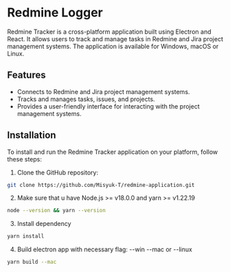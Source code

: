 # Redmine Logger

Redmine Tracker is a cross-platform application built using Electron and React. It allows users to track
and manage tasks in Redmine and Jira project management systems.
The application is available for Windows, macOS or Linux.

## Features

- Connects to Redmine and Jira project management systems.
- Tracks and manages tasks, issues, and projects.
- Provides a user-friendly interface for interacting with the project management systems.

## Installation

To install and run the Redmine Tracker application on your platform, follow these steps:

1. Clone the GitHub repository:

```bash
git clone https://github.com/Misyuk-T/redmine-application.git
```

2. Make sure that u have Node.js >= v18.0.0 and yarn >= v1.22.19

```bash
node --version && yarn --version
```

3. Install dependency

```bash
yarn install
```

4. Build electron app with necessary flag: --win --mac or --linux

```bash
yarn build --mac
```
